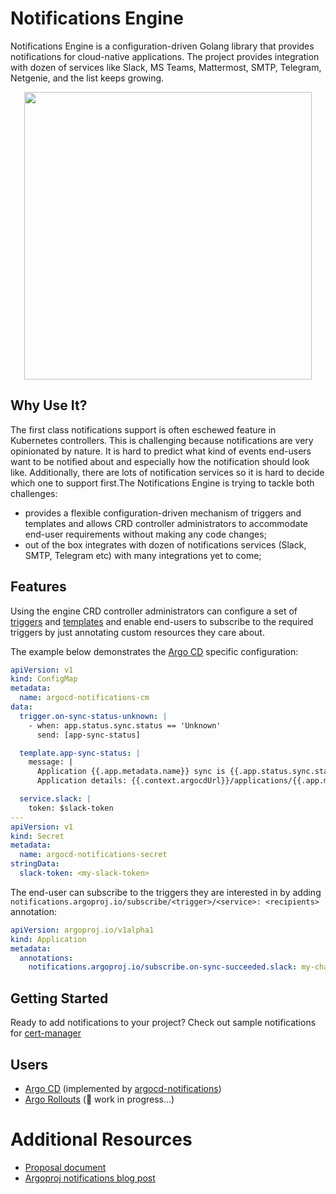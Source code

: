 # Notifications Engine

Notifications Engine is a configuration-driven Golang library that provides notifications for cloud-native applications.
The project provides integration with dozen of services like Slack, MS Teams, Mattermost, SMTP, Telegram, Netgenie, and the list keeps growing.

<p align="center">
<img width="460" src="https://user-images.githubusercontent.com/426437/115815221-70139a00-a3ab-11eb-8dc9-3e15f6b17804.png">
</p>

## Why Use It?

The first class notifications support is often eschewed feature in Kubernetes controllers. This is challenging because
notifications are very opinionated by nature. It is hard to predict what kind of events end-users want to be notified
about and especially how the notification should look like. Additionally, there are lots of notification services so it
is hard to decide which one to support first.The Notifications Engine is trying to tackle both challenges:

* provides a flexible configuration-driven mechanism of triggers and templates and allows CRD controller
  administrators to accommodate end-user requirements without making any code changes;
* out of the box integrates with dozen of notifications services (Slack, SMTP, Telegram etc) with many integrations yet to come;

## Features

Using the engine CRD controller administrators can configure a set of [triggers](./docs/triggers.md) and [templates](./docs/templates.md)
and enable end-users to subscribe to the required triggers by just annotating custom resources they care about.

The example below demonstrates the [Argo CD](https://github.com/argoproj/argo-cd) specific configuration:

```yaml
apiVersion: v1
kind: ConfigMap
metadata:
  name: argocd-notifications-cm
data:
  trigger.on-sync-status-unknown: |
    - when: app.status.sync.status == 'Unknown'
      send: [app-sync-status]

  template.app-sync-status: |
    message: |
      Application {{.app.metadata.name}} sync is {{.app.status.sync.status}}.
      Application details: {{.context.argocdUrl}}/applications/{{.app.metadata.name}}.

  service.slack: |
    token: $slack-token
---
apiVersion: v1
kind: Secret
metadata:
  name: argocd-notifications-secret
stringData:
  slack-token: <my-slack-token>
```

The end-user can subscribe to the triggers they are interested in by adding  `notifications.argoproj.io/subscribe/<trigger>/<service>: <recipients>` annotation:

```yaml
apiVersion: argoproj.io/v1alpha1
kind: Application
metadata:
  annotations:
    notifications.argoproj.io/subscribe.on-sync-succeeded.slack: my-channel1;my-channel2
```

## Getting Started

Ready to add notifications to your project? Check out sample notifications for [cert-manager](./examples/certmanager/README.md)

## Users

* [Argo CD](https://github.com/argoproj/argo-cd) (implemented by [argocd-notifications](https://github.com/argoproj-labs/argocd-notifications))
* [Argo Rollouts](https://github.com/argoproj/argo-rollouts) (👷 work in progress...)

# Additional Resources

* [Proposal document](https://docs.google.com/document/d/1nw0i7EAehNnjEkbpx-I3BVjfZvRgetUFUZby4iMUSWU/edit)
* [Argoproj notifications blog post](https://blog.argoproj.io/notifications-for-argo-bb7338231604)
